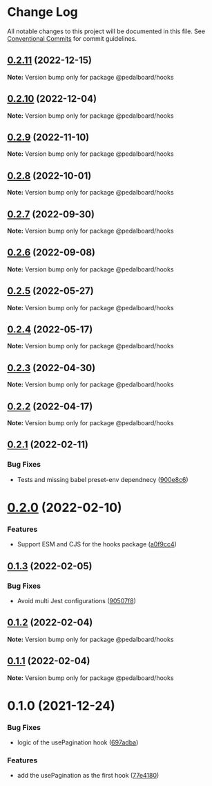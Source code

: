 # Change Log

All notable changes to this project will be documented in this file.
See [Conventional Commits](https://conventionalcommits.org) for commit guidelines.

## [0.2.11](https://github.com/mbarzeev/pedalboard/compare/@pedalboard/hooks@0.2.10...@pedalboard/hooks@0.2.11) (2022-12-15)

**Note:** Version bump only for package @pedalboard/hooks





## [0.2.10](https://github.com/mbarzeev/pedalboard/compare/@pedalboard/hooks@0.2.9...@pedalboard/hooks@0.2.10) (2022-12-04)

**Note:** Version bump only for package @pedalboard/hooks





## [0.2.9](https://github.com/mbarzeev/pedalboard/compare/@pedalboard/hooks@0.2.8...@pedalboard/hooks@0.2.9) (2022-11-10)

**Note:** Version bump only for package @pedalboard/hooks





## [0.2.8](https://github.com/mbarzeev/pedalboard/compare/@pedalboard/hooks@0.2.7...@pedalboard/hooks@0.2.8) (2022-10-01)

**Note:** Version bump only for package @pedalboard/hooks





## [0.2.7](https://github.com/mbarzeev/pedalboard/compare/@pedalboard/hooks@0.2.6...@pedalboard/hooks@0.2.7) (2022-09-30)

**Note:** Version bump only for package @pedalboard/hooks





## [0.2.6](https://github.com/mbarzeev/pedalboard/compare/@pedalboard/hooks@0.2.5...@pedalboard/hooks@0.2.6) (2022-09-08)

**Note:** Version bump only for package @pedalboard/hooks





## [0.2.5](https://github.com/mbarzeev/pedalboard/compare/@pedalboard/hooks@0.2.4...@pedalboard/hooks@0.2.5) (2022-05-27)

**Note:** Version bump only for package @pedalboard/hooks





## [0.2.4](https://github.com/mbarzeev/pedalboard/compare/@pedalboard/hooks@0.2.3...@pedalboard/hooks@0.2.4) (2022-05-17)

**Note:** Version bump only for package @pedalboard/hooks





## [0.2.3](https://github.com/mbarzeev/pedalboard/compare/@pedalboard/hooks@0.2.2...@pedalboard/hooks@0.2.3) (2022-04-30)

**Note:** Version bump only for package @pedalboard/hooks





## [0.2.2](https://github.com/mbarzeev/pedalboard/compare/@pedalboard/hooks@0.2.1...@pedalboard/hooks@0.2.2) (2022-04-17)

**Note:** Version bump only for package @pedalboard/hooks





## [0.2.1](https://github.com/mbarzeev/pedalboard/compare/@pedalboard/hooks@0.2.0...@pedalboard/hooks@0.2.1) (2022-02-11)


### Bug Fixes

* Tests and missing babel preset-env dependnecy ([900e8c6](https://github.com/mbarzeev/pedalboard/commit/900e8c635499b1bb86e4ef0f5ef0af95f8db9a04))





# [0.2.0](https://github.com/mbarzeev/pedalboard/compare/@pedalboard/hooks@0.1.3...@pedalboard/hooks@0.2.0) (2022-02-10)


### Features

* Support ESM and CJS for the hooks package ([a0f9cc4](https://github.com/mbarzeev/pedalboard/commit/a0f9cc4769b16557537c548950b7f5bd927c8704))





## [0.1.3](https://github.com/mbarzeev/pedalboard/compare/@pedalboard/hooks@0.1.2...@pedalboard/hooks@0.1.3) (2022-02-05)


### Bug Fixes

* Avoid multi Jest configurations ([90507f8](https://github.com/mbarzeev/pedalboard/commit/90507f84745cec898e1913d36f46b7f2f6473e27))





## [0.1.2](https://github.com/mbarzeev/pedalboard/compare/@pedalboard/hooks@0.1.1...@pedalboard/hooks@0.1.2) (2022-02-04)

**Note:** Version bump only for package @pedalboard/hooks





## [0.1.1](https://github.com/mbarzeev/pedalboard/compare/@pedalboard/hooks@0.1.0...@pedalboard/hooks@0.1.1) (2022-02-04)

**Note:** Version bump only for package @pedalboard/hooks





# 0.1.0 (2021-12-24)


### Bug Fixes

* logic of the usePagination hook ([697adba](https://github.com/mbarzeev/pedalboard/commit/697adba418474eda1aba35a1a14428fab83e9c7a))


### Features

* add the usePagination as the first hook ([77e4180](https://github.com/mbarzeev/pedalboard/commit/77e41801e240e817e6a40e44b2539d038637f3c0))
